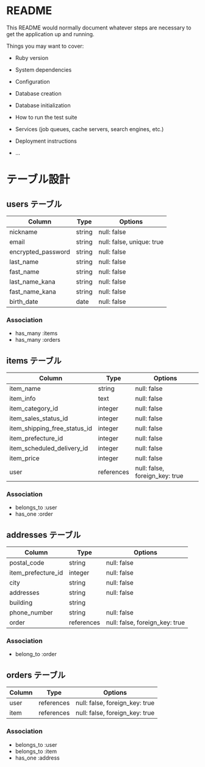 # README

This README would normally document whatever steps are necessary to get the
application up and running.

Things you may want to cover:

* Ruby version

* System dependencies

* Configuration

* Database creation

* Database initialization

* How to run the test suite

* Services (job queues, cache servers, search engines, etc.)

* Deployment instructions

* ...

# テーブル設計

## users テーブル

| Column             | Type   | Options     |
| ------------------ | ------ | ----------- |
| nickname           | string | null: false |
| email              | string | null: false, unique: true |
| encrypted_password | string | null: false |
| last_name          | string | null: false |
| fast_name          | string | null: false |
| last_name_kana     | string | null: false |
| fast_name_kana     | string | null: false |
| birth_date         | date   | null: false |

### Association

- has_many :items
- has_many :orders



## items テーブル

| Column                        | Type       | Options     |
| ----------------------------- | ---------- | ----------- |
| item_name                     | string     | null: false |
| item_info                     | text       | null: false |
| item_category_id              | integer    | null: false |
| item_sales_status_id          | integer    | null: false |
| item_shipping_free_status_id  | integer    | null: false |
| item_prefecture_id            | integer    | null: false |
| item_scheduled_delivery_id    | integer    | null: false |
| item_price                    | integer    | null: false |
| user                          | references | null: false, foreign_key: true |

### Association

- belongs_to :user
- has_one :order



## addresses テーブル

| Column             | Type       | Options     |
| ------------------ | ---------- | ----------- |
| postal_code        | string     | null: false |
| item_prefecture_id | integer    | null: false |
| city               | string     | null: false |
| addresses          | string     | null: false |
| building           | string     | 
| phone_number       | string     | null: false |
| order              | references | null: false, foreign_key: true |

### Association


- belong_to :order



## orders テーブル

| Column             | Type       | Options     |
| ------------------ | ---------- | ----------- |
| user               | references | null: false, foreign_key: true |
| item               | references | null: false, foreign_key: true |


### Association

- belongs_to :user
- belongs_to :item
- has_one :address